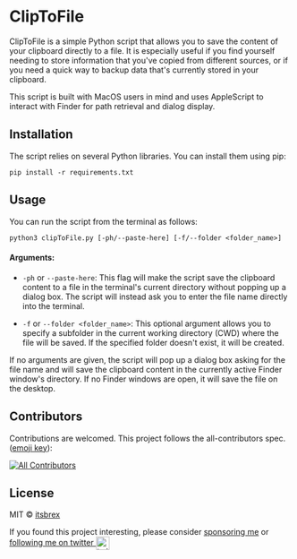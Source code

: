 # ClipToFile

ClipToFile is a simple Python script that allows you to save the content of your clipboard directly to a file. It is especially useful if you find yourself needing to store information that you've copied from different sources, or if you need a quick way to backup data that's currently stored in your clipboard.

This script is built with MacOS users in mind and uses AppleScript to interact with Finder for path retrieval and dialog display.

## Installation

The script relies on several Python libraries. You can install them using pip:

```
pip install -r requirements.txt
```

## Usage

You can run the script from the terminal as follows:

```
python3 clipToFile.py [-ph/--paste-here] [-f/--folder <folder_name>]
```

#### Arguments:

- `-ph` or `--paste-here`: This flag will make the script save the clipboard content to a file in the terminal's current directory without popping up a dialog box. The script will instead ask you to enter the file name directly into the terminal.

- `-f` or `--folder <folder_name>`: This optional argument allows you to specify a subfolder in the current working directory (CWD) where the file will be saved. If the specified folder doesn't exist, it will be created.

If no arguments are given, the script will pop up a dialog box asking for the file name and will save the clipboard content in the currently active Finder window's directory. If no Finder windows are open, it will save the file on the desktop.

## Contributors
Contributions are welcomed. This project follows the all-contributors spec. ([emoji key](https://github.com/all-contributors/all-contributors#emoji-key)):

<!-- ALL-CONTRIBUTORS-BADGE:START - Do not remove or modify this section -->
[![All Contributors](https://img.shields.io/github/all-contributors/itsbrex/paste-clipboard-to-md-file?color=ee8449&style=flat-square)](#contributors)

<!-- ALL-CONTRIBUTORS-BADGE:END -->

<!-- ALL-CONTRIBUTORS-LIST:START - Do not remove or modify this section -->
<!-- prettier-ignore-start -->
<!-- markdownlint-disable -->

<!-- markdownlint-restore -->
<!-- prettier-ignore-end -->

<!-- ALL-CONTRIBUTORS-LIST:END -->

## License

MIT © [itsbrex](https://github.com/itsbrex)

If you found this project interesting, please consider [sponsoring me](https://github.com/sponsors/itsbrex) or <a href="https://twitter.com/itsbrex">following me on twitter <img src="https://storage.googleapis.com/saasify-assets/twitter-logo.svg" alt="twitter" height="24px" align="center"></a>